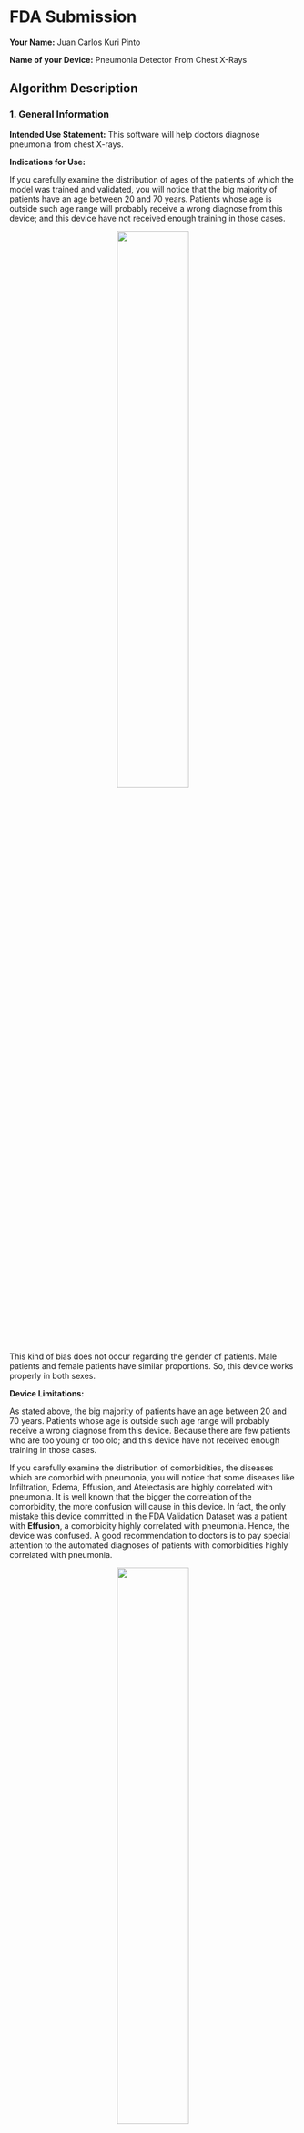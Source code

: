 # FDA  Submission

**Your Name:** 
Juan Carlos Kuri Pinto

**Name of your Device:** 
Pneumonia Detector From Chest X-Rays

## Algorithm Description 

### 1. General Information

**Intended Use Statement:** 
This software will help doctors diagnose pneumonia from chest X-rays.

**Indications for Use:**

If you carefully examine the distribution of ages of the patients of which the model was trained and validated, you will notice that the big majority of patients have an age between 20 and 70 years. Patients whose age is outside such age range will probably receive a wrong diagnose from this device; and this device have not received enough training in those cases.

<p align='center'><img src='EDA_images/age.png' width='50%'/></p>

This kind of bias does not occur regarding the gender of patients. Male patients and female patients have similar proportions. So, this device works properly in both sexes.

**Device Limitations:**

As stated above, the big majority of patients have an age between 20 and 70 years. Patients whose age is outside such age range will probably receive a wrong diagnose from this device. Because there are few patients who are too young or too old; and this device have not received enough training in those cases.

If you carefully examine the distribution of comorbidities, the diseases which are comorbid with pneumonia, you will notice that some diseases like Infiltration, Edema, Effusion, and Atelectasis are highly correlated with pneumonia. It is well known that the bigger the correlation of the comorbidity, the more confusion will cause in this device. In fact, the only mistake this device committed in the FDA Validation Dataset was a patient with **Effusion**, a comorbidity highly correlated with pneumonia. Hence, the device was confused. A good recommendation to doctors is to pay special attention to the automated diagnoses of patients with comorbidities highly correlated with pneumonia.

<p align='center'><img src='EDA_images/comorbidities_pneumonia.png' width='50%'/></p>

This device will also fail with patients with medical implants in the chest area like metal bones, screws, machines, and so on. Because those medical implants will appear very bright in the X-ray, confusing the device.

Moreover, the device only works with chest X-rays with the DICOM format. If you use other file format, the software won't be able to read the file. If you take other type of X-ray, other body part different than the chest, or other type of medical image, the software will produce erroneous results.

**Clinical Impact of Performance:**

How false positives might affect a patient?<br/>
False positives might alarm doctors in vain. They will lose some time confirming that patients really have pneumonia. Doctors will experience fatigue more often and will commit more mistakes, which negatively affects patients. If doctors also believe that a false positive is a positive case of pneumonia, patients will be alarmed in vain. Patients will spend more time and more money doing unnecessary additional exams in order to further investigate their cases. Some patients will even take unnecessary medication.

How false negatives might affect a patient?<br/>
False negatives could cloud doctors' judgement. They could skip a real case of pneumonia, which could be fatal for patients who really have pneumonia.

### 2. Algorithm Design and Function

Basically, the features learned by a VGG16 convnet were transferred from the more general domain of ImageNet images to the specific domain of chest X-ray images. The original VGG16 convnet was trained with photos of many kinds of objects. It has 1000 categories. Whereas the new convnet lacks the last layer and adds 3 new layers. The new convnet was trained to discriminate between chest X-Ray images of patients with and without pneumonia. So, it has 2 categories: Pneumonia and non-pneumonia.

<p align='center'><img src='images/diagram.png' width='50%'/></p>

Computer Aided Diagnosis
Take a chest X-ray. Use the resulting file as an input for this software. The software will suggest whether that patient has pneumonia or not with an accuracy of 93.75% in the validation dataset. Human doctors can use this suggestion in order to help and to accelerate the diagnosis of pneumonia. In this way, doctor will avoid burnout.

<p align='center'><img src='images/cad_diagram.png'/></p>

**DICOM Checking Steps:**

Doctors only need to take a chest X-ray. The machine will generate a DICOM file like this:

```
test1.dcm

(0008, 0016) SOP Class UID                       UI: Secondary Capture Image Storage
(0008, 0018) SOP Instance UID                    UI: 1.3.6.1.4.1.11129.5.5.110503645592756492463169821050252582267888
(0008, 0060) Modality                            CS: 'DX'
(0008, 1030) Study Description                   LO: 'No Finding'
(0010, 0020) Patient ID                          LO: '2'
(0010, 0040) Patient's Sex                       CS: 'M'
(0010, 1010) Patient's Age                       AS: '81'
(0018, 0015) Body Part Examined                  CS: 'CHEST'
(0018, 5100) Patient Position                    CS: 'PA'
(0020, 000d) Study Instance UID                  UI: 1.3.6.1.4.1.11129.5.5.112507010803284478207522016832191866964708
(0020, 000e) Series Instance UID                 UI: 1.3.6.1.4.1.11129.5.5.112630850362182468372440828755218293352329
(0028, 0002) Samples per Pixel                   US: 1
(0028, 0004) Photometric Interpretation          CS: 'MONOCHROME2'
(0028, 0010) Rows                                US: 1024
(0028, 0011) Columns                             US: 1024
(0028, 0100) Bits Allocated                      US: 8
(0028, 0101) Bits Stored                         US: 8
(0028, 0102) High Bit                            US: 7
(0028, 0103) Pixel Representation                US: 0
(7fe0, 0010) Pixel Data                          OW: Array of 1048576 elements
```

If the DICOM file that was taken by the X-ray machine has similar data, everything should work correctly. Modality should be 'DX'. Body Part Examined should be 'CHEST'. Patient Position should be either 'PA' or 'AP'. Photometric Interpretation should be MONOCHROME. Brightness levels should be in the range [0,1]. Other color spaces are not supported.

**Preprocessing Steps:**

Basically, the image from the field `Pixel Data` should be resized to match the following dimensions: `IMG_SIZE = (1, 224, 224, 3)`. Where `1` means the batch size of `1` image. `3` means the RGB color space. The image of `Pixel Data` should be transformed from grayscale to the RGB colorspace. And `224, 224` is the input size of the convolutional neural network capable of recognizing the patterns of pneumonia and non-pneumonia.

**CNN Architecture:**

Basically, the CNN architecture is VGG16 with pretrained weights whose last layer was removed and 3 new fully-connected layers were added:

```
    new_model.add(Dense(1024 * 2, activation='relu'))
    new_model.add(Dropout(0.25))
    new_model.add(Dense(1024, activation='relu'))
    new_model.add(Dropout(0.25))
    new_model.add(Dense(1, activation='sigmoid'))
```

Here is a summary of the CNN architecture:

```
Model: "sequential_1"
_________________________________________________________________
Layer (type)                 Output Shape              Param #   
=================================================================
block1_conv1 (Conv2D)        (None, 224, 224, 64)      1792      
_________________________________________________________________
block1_conv2 (Conv2D)        (None, 224, 224, 64)      36928     
_________________________________________________________________
block1_pool (MaxPooling2D)   (None, 112, 112, 64)      0         
_________________________________________________________________
block2_conv1 (Conv2D)        (None, 112, 112, 128)     73856     
_________________________________________________________________
block2_conv2 (Conv2D)        (None, 112, 112, 128)     147584    
_________________________________________________________________
block2_pool (MaxPooling2D)   (None, 56, 56, 128)       0         
_________________________________________________________________
block3_conv1 (Conv2D)        (None, 56, 56, 256)       295168    
_________________________________________________________________
block3_conv2 (Conv2D)        (None, 56, 56, 256)       590080    
_________________________________________________________________
block3_conv3 (Conv2D)        (None, 56, 56, 256)       590080    
_________________________________________________________________
block3_pool (MaxPooling2D)   (None, 28, 28, 256)       0         
_________________________________________________________________
block4_conv1 (Conv2D)        (None, 28, 28, 512)       1180160   
_________________________________________________________________
block4_conv2 (Conv2D)        (None, 28, 28, 512)       2359808   
_________________________________________________________________
block4_conv3 (Conv2D)        (None, 28, 28, 512)       2359808   
_________________________________________________________________
block4_pool (MaxPooling2D)   (None, 14, 14, 512)       0         
_________________________________________________________________
block5_conv1 (Conv2D)        (None, 14, 14, 512)       2359808   
_________________________________________________________________
block5_conv2 (Conv2D)        (None, 14, 14, 512)       2359808   
_________________________________________________________________
block5_conv3 (Conv2D)        (None, 14, 14, 512)       2359808   
_________________________________________________________________
block5_pool (MaxPooling2D)   (None, 7, 7, 512)         0         
_________________________________________________________________
flatten (Flatten)            (None, 25088)             0         
_________________________________________________________________
fc1 (Dense)                  (None, 4096)              102764544 
_________________________________________________________________
fc2 (Dense)                  (None, 4096)              16781312  
_________________________________________________________________
dense_1 (Dense)              (None, 2048)              8390656   
_________________________________________________________________
dropout_1 (Dropout)          (None, 2048)              0         
_________________________________________________________________
dense_2 (Dense)              (None, 1024)              2098176   
_________________________________________________________________
dropout_2 (Dropout)          (None, 1024)              0         
_________________________________________________________________
dense_3 (Dense)              (None, 1)                 1025      
=================================================================
Total params: 144,750,401
Trainable params: 10,489,857
Non-trainable params: 134,260,544
```

### 3. Algorithm Training

**Parameters:**
* Types of augmentation used during training: horizontal_flip = True, vertical_flip = False, height_shift_range = 0.1, width_shift_range = 0.1, rotation_range = 20, shear_range = 0.1, zoom_range = 0.1
* Batch size: 64
* Optimizer learning rate: Adam optimizer and learning rate of 0.0001.
* Layers of pre-existing architecture that were frozen: 134,260,544 Non-trainable params
* Layers of pre-existing architecture that were fine-tuned: 10,489,857 Trainable params
* Layers added to pre-existing architecture:
```
    new_model.add(Dense(1024 * 2, activation='relu'))
    new_model.add(Dropout(0.25))
    new_model.add(Dense(1024, activation='relu'))
    new_model.add(Dropout(0.25))
    new_model.add(Dense(1, activation='sigmoid'))
```

**Algorithm training performance:**

**Learning curve: Loss versus epochs**
<p align='center'><img src="images/loss_learn_curve.png" width='50%'/></p>

**Learning curve: Accuracy versus epochs**
<p align='center'><img src="images/acc_learn_curve.png" width='50%'/></p>

**P-R curve (Precision versus Recall)**<br/>
<p align='center'><img src="images/PR.png" width='50%'/></p>

**AUC curve (Area Under Curve)**<br/>
The closer is the curve to the upper left corner, the better. AUC = 0.72. The closer AUC is to 1, the better.
<p align='center'><img src="images/AUC.png" width='50%'/></p>

**Final Threshold and Explanation:**

The API generated many tentative thresholds for the final activation. If `activation >= threshold`, then the classifier suggests pneumonia. Otherwise, the classifier suggest non-pneumonia. All tentative thresholds produce different values for the F1-score. The optimal threshold is the one that produces the maximal F1-score.

<p align='center'><img src="images/f1-score-plot.png" width='50%'/></p>

```
Optimal threshold: 0.4412, Maximum F1-score: 0.5000
```

### 4. Databases

The database used for training and validation is the file `Data_Entry_2017.csv`. This datase is described in the paper:

ChestX-ray8: Hospital-scale Chest X-ray Database and Benchmarks on Weakly-Supervised Classification and Localization of Common Thorax Diseases (by Xiaosong Wang et al) https://arxiv.org/abs/1705.02315

Here are some visual examples found in such database. The classifier is somewhat accurate: 93.75% accuracy in the validation dataset. In the graph, `G` means ground truth and `P` means prediction. For example: `1G,1P` means 1 (pneumonia found) in ground truth and 1 pneumonia predicted by the classifier.

<p align='center'><img src="images/x-rays.png" width='50%'/></p>

**Description of Training Dataset and Validation Dataset:** 

```
Pneumonia cases: 1431 (1.28%)
Non-pneumonia cases: 110689 (98.72%)
Due to the very imbalance nature of the pneumonia cases versus non-pneumonia cases (1.28:98.72),
both the training dataset and the validation dataset were balanced with a proportion of (1:5).

1144 (pneumonia train) + 5720 (non_pneumonia train) = 6864 (all train)
287 (pneumonia val) + 1435 (non_pneumonia val) = 1722 (all val)
```

The training dataset has many augmentations:

```
horizontal_flip = True, 
vertical_flip = False, 
height_shift_range = 0.1, 
width_shift_range = 0.1, 
rotation_range = 20, 
shear_range = 0.1, 
zoom_range = 0.1
```

Whereas the validation and test datasets have no augmentations.

### 5. Ground Truth

The **gold standard** for detecting pneumonia in chest X-ray images is to send a biopsy to the laboratory. This method is super accurate to consider it ground truth. But it is more expensive and slower.

The **silver standard** for detecting pneumonia in chest x-ray images is to make some experts vote with their diagnoses. Each expert has different weight depending on his/her experience. Another method is to extract diagnoses from text sources via NLP algorithms. These methods are less accurate, cheaper, and faster.

Ideally, ground truth should be created using the gold standard. However, the silver standard is often used due to the limited availability of resources.

For more information about how the dataset with ground truth was created, please read the following paper:<br/>
ChestX-ray8: Hospital-scale Chest X-ray Database and Benchmarks on Weakly-Supervised Classification and Localization of Common Thorax Diseases (by Xiaosong Wang et al)<br/>
https://arxiv.org/abs/1705.02315

If you read that paper, you will notice that both the gold standard (biopsy to laboratory) and the silver standard (diagnoses of experts and NLP text-mining) were applied to label the dataset used to train and to validate this model.

### 6. FDA Validation Plan

**Patient Population Description for FDA Validation Dataset:**

**Gender of patients**

<p align='center'><img src='EDA_images/gender.png' width='50%'/></p>

This dataset is slightly biased toward male patients.

**Age of patients**

<p align='center'><img src='EDA_images/age.png' width='50%'/></p>

Patients in their 50s are the most common type of patient in this dataset.

**Distribution of Diseases**

<p align='center'><img src='EDA_images/diseases.png' width='50%'/></p>

No Finding (53.84%) is the most common finding, followed by Infiltration (17.74%) and Effusion (11.87%).
The most uncommon finding is Hernia (0.20%), followed by Pneumonia (1.28%), the disease we want to detect.

**Distribution of diseases that are comorbid with pneumonia**

<p align='center'><img src='EDA_images/comorbidities_pneumonia.png' width='50%'/></p>

The most common comorbidities that accompany pneumonia are Infiltration (42.27%) and Edema (23.75%).
Given the high correlation of these diseases with Pneumonia, the datasets should be balanced regarding these correlations. Random sampling helps to alleviate this kind of biases.

**Pneumonia cases versus non-pneumonia cases**

<p align='center'><img src='EDA_images/pneumonia_cases.png' width='50%'/></p>

Pneumonia cases are really rare, creating an unbalanced dataset.
Sampling should be done in a special way in order to overcome this unbalance.

**Number of diseases per patient**

<p align='center'><img src='EDA_images/number_diseases.png' width='50%'/></p>

Patients with no diseases are very common (53.84%) in this dataset.
Patients with 1 disease are almost 30% of the dataset.
Patients with 2 diseases are slightly above 10% of the dataset.
Patients with 3 diseases or more are rare.

**Number of follow-ups of patients**

<p align='center'><img src='EDA_images/follow-ups.png' width='50%'/></p>

In this dataset, most patients have few follow-ups.

-----

**Ground Truth Acquisition Methodology:**

The **gold standard** for detecting pneumonia in chest X-ray images is to send a biopsy to the laboratory. This method is super accurate to consider it ground truth. But it is more expensive and slower.

The **silver standard** for detecting pneumonia in chest x-ray images is to make some experts vote with their diagnoses. Each expert has different weight depending on his/her experience. Another method is to extract diagnoses from text sources via NLP algorithms. These methods are less accurate, cheaper, and faster.

Ideally, ground truth should be created using the gold standard. However, the silver standard is often used due to the limited availability of resources.

For more information about how the dataset with ground truth was created, please read the following paper:<br/>
ChestX-ray8: Hospital-scale Chest X-ray Database and Benchmarks on Weakly-Supervised Classification and Localization of Common Thorax Diseases (by Xiaosong Wang et al)<br/>
https://arxiv.org/abs/1705.02315

If you read that paper, you will notice that both the gold standard (biopsy to laboratory) and the silver standard (diagnoses of experts and NLP text-mining) were applied to label the dataset used to train and to validate this model.

However, the test dataset of the FDA's Validation Plan most probably uses the gold standard to create ground truth labels.

**Algorithm Performance Standard:**

The model managed to achieve excellent accuracies:<br/>
Validation Accuracy = 93.75%<br/>
Testing Accuracy = 100%

`Accuracy = (TP + TN) / (TP + TN + FP + FN)`

```
train_loss: 0.4956 - train_binary_accuracy: 0.8100 
val_loss: 0.2666 - val_binary_accuracy: 0.9375
AUC=0.72
AP Score=0.41
Optimal threshold: 0.4412, Maximum F1-score: 0.5000
Accuracy at optimal threshold (0.4412): 0.9375
test_binary_accuracy: 1.0
```

```
test1.dcm, Study description: No Finding, ground_truth=False, prediction=False (CORRECT)
test2.dcm, Study description: Cardiomegaly, ground_truth=False, prediction=False (CORRECT)
test3.dcm, Study description: Effusion, ground_truth=False, prediction=False (CORRECT)
test4.dcm, Study description: No Finding, ground_truth=False, prediction=False (CORRECT)
test5.dcm, Study description: No Finding, ground_truth=False, prediction=False (CORRECT)
test6.dcm, Study description: No Finding, ground_truth=False, prediction=False (CORRECT)
ACCURACY=100.00%
```
